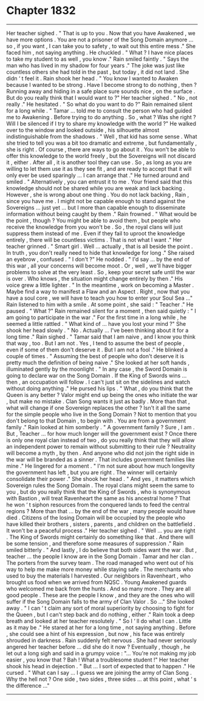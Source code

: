 
# Chapter 1832


---

Her teacher sighed .
" That is up to you . Now that you have Awakened , we have more options . You are not a prisoner of the Song Domain anymore ... so , if you want , I can take you to safety , to wait out this entire mess ."
She faced him , not saying anything .
He chuckled .
" What ? I have nice places to take my student to as well , you know ."
Rain smiled faintly .
" Says the man who has lived in my shadow for four years ."
The joke was just like countless others she had told in the past , but today , it did not land . She didn ‘ t feel it .
Rain shook her head .
" You know I wanted to Awaken because I wanted to be strong . Have I become strong to do nothing , then ? Running away and hiding in a safe place sure sounds nice , on the surface . But do you really think that I would want to ?"
Her teacher sighed .
" No , not really ."
He hesitated .
" So what do you want to do ?"
Rain remained silent for a long while .
" Tamar ... told me to consult the person who had guided me to Awakening . Before trying to do anything . So , what ? Was she right ? Will I be silenced if I try to share my knowledge with the world ?"
He walked over to the window and looked outside , his silhouette almost indistinguishable from the shadows .
" Well , that kid has some sense . What she tried to tell you was a bit too dramatic and extreme , but fundamentally , she is right . Of course , there are ways to go about it . You won't be able to offer this knowledge to the world freely , but the Sovereigns will not discard it , either . After all , it is another tool they can use . So , as long as you are willing to let them use it as they see fit , and are ready to accept that it will only ever be used sparingly ... I can arrange that ."
He turned around and smiled .
" Alternatively , you can entrust it to me . Your friend said that this knowledge should not be shared while you are weak and lack backing . However , she is wrong about one thing . You do not lack backing , Rain , since you have me . I might not be capable enough to stand against the Sovereigns ... just yet ... but I more than capable enough to disseminate information without being caught by them ."
Rain frowned .
" What would be the point , though ? You might be able to avoid them , but people who receive the knowledge from you won't be . So , the royal clans will just suppress them instead of me . Even if they fail to uproot the knowledge entirely , there will be countless victims . That is not what I want ."
Her teacher grinned .
" Smart girl . Well ... actually , that is all beside the point . In truth , you don't really need to hide that knowledge for long ."
She raised an eyebrow , confused .
" I don't ?"
He nodded .
" I'd say ... by the end of this war , all your concerns will become moot . Or , well , we'll have bigger problems to solve at the very least . So , keep your secret safe until the war is over . Who knows , the situation might change entirely by then ."
His voice grew a little lighter .
" In the meantime , work on becoming a Master .
Maybe find a way to manifest a Flaw and an Aspect . Right , now that you have a soul core , we will have to teach you how to enter your Soul Sea ..."
Rain listened to him with a smile .
At some point , she said :
" Teacher ."
He paused .
" What ?"
Rain remained silent for a moment , then said quietly :
" I am going to participate in the war ."
For the first time in a long while , he seemed a little rattled .
" What kind of ... have you lost your mind ?"
She shook her head slowly .
" No . Actually ... I've been thinking about it for a long time ."
Rain sighed .
" Tamar said that I am naive , and I know you think that way , too . But I am not . Yes , I tend to assume the best of people , even if some of them don't deserve it . But I am not a fool ."
He blinked a couple of times .
" Assuming the best of people who don't deserve it is pretty much the definition of being naive ."
She looked at her soft hands , illuminated gently by the moonlight .
" In any case , the Sword Domain is going to declare war on the Song Domain . If the King of Swords wins ... then , an occupation will follow . I can't just sit on the sidelines and watch without doing anything ."
He pursed his lips .
" What , do you think that the Queen is any better ?
Valor might end up being the ones who initiate the war , but make no mistake . Clan Song wants it just as badly . More than that , what will change if one Sovereign replaces the other ? Isn't it all the same for the simple people who live in the Song Domain ? Not to mention that you don't belong to that Domain , to begin with . You are from a government family ."
Rain looked at him somberly .
" A government family ? Sure , I am . But , Teacher ... for how much longer will the government exist ? Once there is only one royal clan instead of two , do you really think that they will allow an independent power to remain without submitting to their rule ? Neutrality will become a myth , by then . And anyone who did not join the right side in the war will be branded as a sinner . That includes government families like mine ."
He lingered for a moment .
" I'm not sure about how much longevity the government has left , but you are right . The winner will certainly consolidate their power ."
She shook her head .
" And yes , it matters which Sovereign rules the Song Domain . The royal clans might seem the same to you , but do you really think that the King of Swords , who is synonymous with Bastion , will treat Ravenheart the same as his ancestral home ? That he won ‘ t siphon resources from the conquered lands to feed the central regions ? More than that ... by the end of the war , many people would have died . Citizens of the losing Domain will be occupied by the people who have killed their brothers , sisters , parents , and children on the battlefield . It won't be a peaceful process ."
Her teacher sighed .
" Well ... you are right . The King of Swords might certainly do something like that . And there will be some tension , and therefore some measures of suppression ."
Rain smiled bitterly .
" And lastly , I do believe that both sides want the war . But , teacher ... the people I know are in the Song Domain . Tamar and her clan . The porters from the survey team . The road managed who went out of his way to help me make more money while staying safe . The merchants who used to buy the materials I harvested . Our neighbors in Ravenheart , who brought us food when we arrived from NQSC . Young Awakened guards who welcomed me back from the hunts . And so many more . They are all good people . These are the people I know , and they are the ones who will suffer if the Song Domain falls to the army of Clan Valor . So ..."
She looked away .
" I can ‘ t claim any sort of moral superiority by choosing to fight for the Queen , but I can't step back and do nothing , either ."
Rain took a deep breath and looked at her teacher resolutely .
" So I ‘ ll do what I can . Little as it may be ."
He stared at her for a long time , not saying anything .
Before , she could see a hint of his expression , but now , his face was entirely shrouded in darkness .
Rain suddenly felt nervous . She had never seriously angered her teacher before ... did she do it now ?
Eventually , though , he let out a long sigh and said in a grumpy voice :
"... You're not making my job easier , you know that ? Bah ! What a troublesome student !"
Her teacher shook his head in dejection .
" But ... I sort of expected that to happen ."
He cursed .
" What can I say ... I guess we are joining the army of Clan Song . Why the hell not ? One side , two sides , three sides ... at this point , what ‘ s the difference ..."

---

